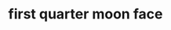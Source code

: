 ---
layout: travel&places
title: first quarter moon face
emoji: first_quarter_moon_face
permalink: 🌛.html
---